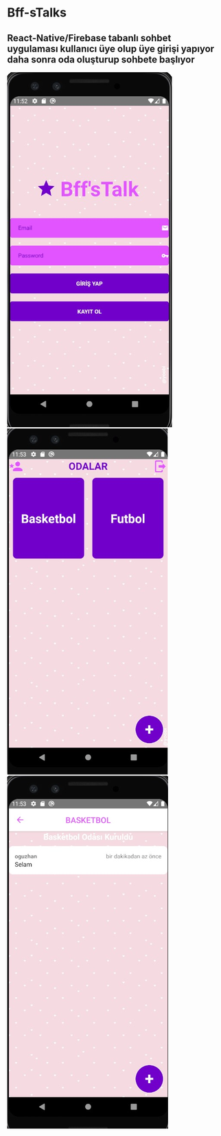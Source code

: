 # Bff-sTalks
## React-Native/Firebase tabanlı sohbet uygulaması kullanıcı üye olup üye girişi yapıyor daha sonra oda oluşturup sohbete başlıyor
![](Screenshot_7.jpg)
![](Screenshot_8.jpg)
![](Screenshot_9.jpg)
